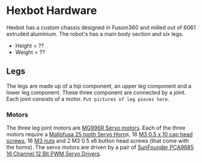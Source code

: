 # Hexbot Hardware

Hexbot has a custom chassis designed in Fusion360 and milled out of 6061 extruded aluminium. The robot's has a main body section and six legs. 

* Height = ??
* Weight = ??

## Legs
The legs are made up of a hip component, an upper leg component and a lower leg component. These three component are connected by a joint. Each joint consists of a motor. ```Put pictures of leg pieces here```.
 
### Motors
The three leg joint motors are [MG996R Servo motors](https://components101.com/motors/mg996r-servo-motor-datasheet). Each of the three motors require a [Mallofusa 25 tooth Servo Horn](https://www.amazon.ca/Mallofusa-Servo-Aluminum-Silvery-Helicopter/dp/B00NOGMK3M)s, 18 [M3 0.5 x 10 cap head screws](https://www.amazon.ca/gp/product/B07FDLN8C3/ref=ppx_yo_dt_b_asin_title_o01_s00?ie=UTF8&psc=1), 16 [M3 nuts](https://www.amazon.ca/gp/product/B07FDLN8C3/ref=ppx_yo_dt_b_asin_title_o01_s00?ie=UTF8&psc=1) and 2 M3 0.5 x6 button head screws (that come with the horns). The servo motors are driven by a pair of [SunFounder PCA9685 16 Channel 12 Bit PWM Servo Drivers](https://www.amazon.ca/gp/product/B014KTSMLA/ref=ppx_yo_dt_b_asin_title_o01_s00?ie=UTF8&psc=1).  
